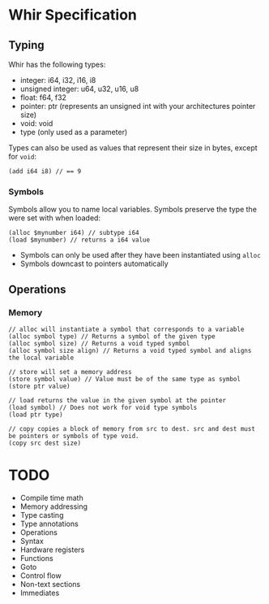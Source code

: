 # Whir Specification

## Typing
Whir has the following types:
- integer: i64, i32, i16, i8
- unsigned integer: u64, u32, u16, u8
- float: f64, f32
- pointer: ptr (represents an unsigned int with your architectures pointer size)
- void: void
- type (only used as a parameter)

Types can also be used as values that represent their size in bytes, except for `void`:
```
(add i64 i8) // == 9
```
### Symbols
Symbols allow you to name local variables. Symbols preserve the type the were set with when loaded:
```
(alloc $mynumber i64) // subtype i64
(load $mynumber) // returns a i64 value
```

- Symbols can only be used after they have been instantiated using `alloc`
- Symbols downcast to pointers automatically
## Operations
### Memory
```
// alloc will instantiate a symbol that corresponds to a variable
(alloc symbol type) // Returns a symbol of the given type
(alloc symbol size) // Returns a void typed symbol
(alloc symbol size align) // Returns a void typed symbol and aligns the local variable

// store will set a memory address
(store symbol value) // Value must be of the same type as symbol
(store ptr value)

// load returns the value in the given symbol at the pointer
(load symbol) // Does not work for void type symbols
(load ptr type)

// copy copies a block of memory from src to dest. src and dest must be pointers or symbols of type void.
(copy src dest size)
```
# TODO
- Compile time math
- Memory addressing
- Type casting
- Type annotations
- Operations
- Syntax
- Hardware registers
- Functions
- Goto
- Control flow
- Non-text sections
- Immediates
